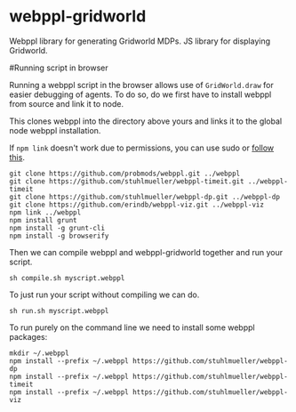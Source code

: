 # webppl-gridworld
Webppl library for generating Gridworld MDPs. JS library for displaying Gridworld. 

#Running script in browser

Running a webppl script in the browser allows use of `GridWorld.draw` for easier debugging of agents. To do so, do we first have to install webppl from source and link it to node. 

This clones webppl into the directory above yours and links it to the global node webppl installation.

If `npm link` doesn't work due to permissions, you can use sudo or [follow this](http://justjs.com/posts/npm-link-developing-your-own-npm-modules-without-tears). 

```
git clone https://github.com/probmods/webppl.git ../webppl
git clone https://github.com/stuhlmueller/webppl-timeit.git ../webppl-timeit
git clone https://github.com/stuhlmueller/webppl-dp.git ../webppl-dp
git clone https://github.com/erindb/webppl-viz.git ../webppl-viz
npm link ../webppl
npm install grunt
npm install -g grunt-cli 
npm install -g browserify
```

Then we can compile webppl and webppl-gridworld together and run your script.

```
sh compile.sh myscript.webppl
```

To just run your script without compiling we can do. 

```
sh run.sh myscript.webppl
```


To run purely on the command line we need to install some webppl packages:

```
mkdir ~/.webppl
npm install --prefix ~/.webppl https://github.com/stuhlmueller/webppl-dp
npm install --prefix ~/.webppl https://github.com/stuhlmueller/webppl-timeit
npm install --prefix ~/.webppl https://github.com/stuhlmueller/webppl-viz
```
